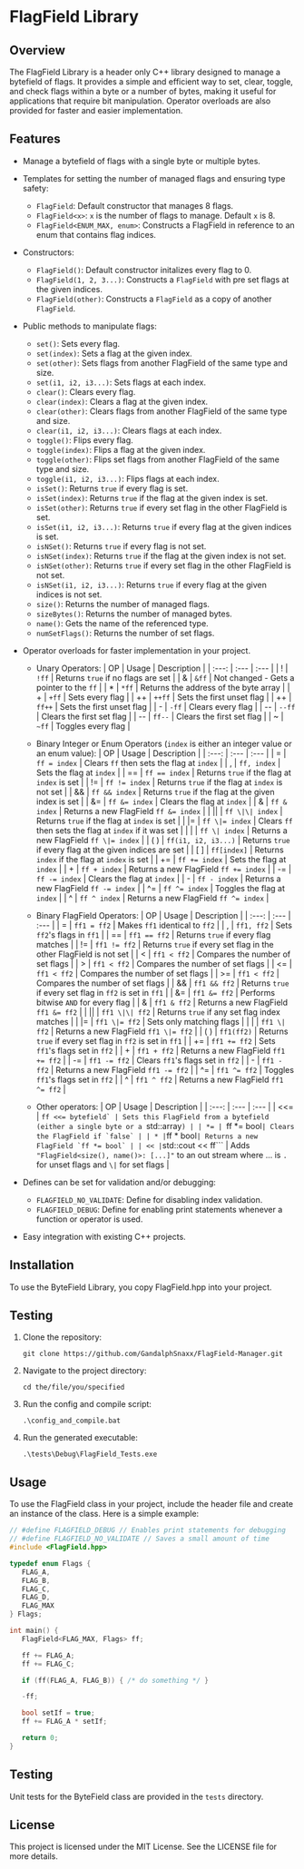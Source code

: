 # FlagField Library

## Overview
The FlagField Library is a header only C++ library designed to manage a bytefield of flags. It provides a simple and efficient way to set, clear, toggle, and check flags within a byte or a number of bytes, making it useful for applications that require bit manipulation. Operator overloads are also provided for faster and easier implementation.

## Features
- Manage a bytefield of flags with a single byte or multiple bytes.
- Templates for setting the number of managed flags and ensuring type safety:
  - `FlagField`: Default constructor that manages 8 flags.
  - `FlagField<x>`: `x` is the number of flags to manage. Default `x` is 8.
  - `FlagField<ENUM_MAX, enum>`: Constructs a FlagField in reference to an enum that contains flag indices.
- Constructors:
  - `FlagField()`: Default constructor initalizes every flag to 0.
  - `FlagField(1, 2, 3...)`: Constructs a `FlagField` with pre set flags at the given indices.
  - `FlagField(other)`: Constructs a `FlagField` as a copy of another `FlagField`.
- Public methods to manipulate flags:
  - `set()`: Sets every flag.
  - `set(index)`: Sets a flag at the given index.
  - `set(other)`: Sets flags from another FlagField of the same type and size.
  - `set(i1, i2, i3...)`: Sets flags at each index.
  - `clear()`: Clears every flag.
  - `clear(index)`: Clears a flag at the given index.
  - `clear(other)`: Clears flags from another FlagField of the same type and size.
  - `clear(i1, i2, i3...)`: Clears flags at each index.
  - `toggle()`: Flips every flag.
  - `toggle(index)`: Flips a flag at the given index.
  - `toggle(other)`: Flips set flags from another FlagField of the same type and size.
  - `toggle(i1, i2, i3...)`: Flips flags at each index.
  - `isSet()`: Returns `true` if every flag is set.
  - `isSet(index)`: Returns `true` if the flag at the given index is set.
  - `isSet(other)`: Returns `true` if every set flag in the other FlagField is set.
  - `isSet(i1, i2, i3...)`: Returns `true` if every flag at the given indices is set.
  - `isNSet()`: Returns `true` if every flag is not set.
  - `isNSet(index)`: Returns `true` if the flag at the given index is not set.
  - `isNSet(other)`: Returns `true` if every set flag in the other FlagField is not set.
  - `isNSet(i1, i2, i3...)`: Returns `true` if every flag at the given indices is not set.
  - `size()`: Returns the number of managed flags.
  - `sizeBytes()`: Returns the number of managed bytes.
  - `name()`: Gets the name of the referenced type.
  - `numSetFlags()`: Returns the number of set flags.
- Operator overloads for faster implementation in your project.
  - Unary Operators:
| OP | Usage | Description |
| :---: | :--- | :--- |
| ! | ```!ff``` | Returns `true` if no flags are set |
| & | ```&ff``` | Not changed - Gets a pointer to the `ff` |
| * | ```*ff``` | Returns the address of the byte array |
| + | ```+ff``` | Sets every flag |
| ++ | ```++ff``` | Sets the first unset flag |
| ++ | ```ff++``` | Sets the first unset flag |
| - | ```-ff``` | Clears every flag |
| -- | ```--ff``` | Clears the first set flag |
| -- | ```ff--``` | Clears the first set flag |
| ~ | ```~ff``` | Toggles every flag |

  - Binary Integer or Enum Operators (`index` is either an integer value or an enum value):
| OP | Usage | Description |
| :---: | :--- | :--- |
| = | ```ff = index``` | Clears `ff` then sets the flag at `index` |
| , | ```ff, index``` | Sets the flag at `index` |
| == | ```ff == index``` | Returns `true` if the flag at `index` is set |
| != | ```ff != index``` | Returns `true` if the flag at `index` is not set |
| && | ```ff && index``` | Returns `true` if the flag at the given index is set |
| &= | ```ff &= index``` | Clears the flag at `index` |
| & | ```ff & index``` | Returns a new FlagField `ff &= index` |
| \|\| | ```ff \|\| index``` | Returns `true` if the flag at `index` is set |
| \|= | ```ff \|= index``` | Clears `ff` then sets the flag at `index` if it was set |
| \| | ```ff \| index``` | Returns a new FlagField `ff \|= index` |
| ( ) | ```ff(i1, i2, i3...)``` | Returns `true` if every flag at the given indices are set |
| [ ] | ```ff[index]``` | Returns `index` if the flag at `index` is set |
| += | ```ff += index``` | Sets the flag at `index` |
| + | ```ff + index``` | Returns a new FlagField `ff += index` |
| -= | ```ff -= index``` | Clears the flag at `index` |
| - | ```ff - index``` | Returns a new FlagField `ff -= index` |
| ^= | ```ff ^= index``` | Toggles the flag at `index` |
| ^ | ```ff ^ index``` | Returns a new FlagField `ff ^= index` |

  - Binary FlagField Operators:
| OP | Usage | Description |
| :---: | :--- | :--- |
| = | ```ff1 = ff2``` | Makes `ff1` identical to `ff2` |
| , | ```ff1, ff2``` | Sets `ff2`'s flags in `ff1` |
| == | ```ff1 == ff2``` | Returns `true` if every flag matches |
| != | ```ff1 != ff2``` | Returns `true` if every set flag in the other FlagField is not set |
| < | ```ff1 < ff2``` | Compares the number of set flags |
| > | ```ff1 < ff2``` | Compares the number of set flags |
| <= | ```ff1 < ff2``` | Compares the number of set flags |
| >= | ```ff1 < ff2``` | Compares the number of set flags |
| && | ```ff1 && ff2``` | Returns `true` if every set flag in `ff2` is set in `ff1` |
| &= | ```ff1 &= ff2``` | Performs bitwise `AND` for every flag |
| & | ```ff1 & ff2``` | Returns a new FlagField `ff1 &= ff2` |
| \|\| | ```ff1 \|\| ff2``` | Returns `true` if any set flag index matches |
| \|= | ```ff1 \|= ff2``` | Sets only matching flags |
| \| | ```ff1 \| ff2``` | Returns a new FlagField `ff1 \|= ff2` |
| ( ) | ```ff1(ff2)``` | Returns `true` if every set flag in `ff2` is set in `ff1` |
| += | ```ff1 += ff2``` | Sets `ff1`'s flags set in `ff2` |
| + | ```ff1 + ff2``` | Returns a new FlagField `ff1 += ff2` |
| -= | ```ff1 -= ff2``` | Clears `ff1`'s flags set in `ff2` |
| - | ```ff1 - ff2``` | Returns a new FlagField `ff1 -= ff2` |
| ^= | ```ff1 ^= ff2``` | Toggles `ff1`'s flags set in `ff2` |
| ^ | ```ff1 ^ ff2``` | Returns a new FlagField `ff1 ^= ff2` |

  - Other operators:
| OP | Usage | Description |
| :---: | :--- | :--- |
| <<= | ```ff <<= bytefield` | Sets this FlagField from a bytefield (either a single byte or a ```std::array```) |
| *= | ```ff *= bool``` | Clears the FlagField if `false` |
| * | ```ff * bool``` | Returns a new FlagField `ff *= bool` |
| << | ```std::cout << ff``` | Adds `"FlagField<size(), name()>: [...]"` to an out stream where ... is `.` for unset flags and `\|` for set flags |

- Defines can be set for validation and/or debugging:
  - `FLAGFIELD_NO_VALIDATE`: Define for disabling index validation.
  - `FLAGFIELD_DEBUG`: Define for enabling print statements whenever a function or operator is used.
- Easy integration with existing C++ projects.

## Installation
To use the ByteField Library, you copy FlagField.hpp into your project.

## Testing

1. Clone the repository:
   ```
   git clone https://github.com/GandalphSnaxx/FlagField-Manager.git
   ```

2. Navigate to the project directory:
   ```
   cd the/file/you/specified
   ```

3. Run the config and compile script:
   ```
   .\config_and_compile.bat
   ```

4. Run the generated executable:
   ```
   .\tests\Debug\FlagField_Tests.exe
   ```

## Usage
To use the FlagField class in your project, include the header file and create an instance of the class. Here is a simple example:

```cpp
// #define FLAGFIELD_DEBUG // Enables print statements for debugging
// #define FLAGFIELD_NO_VALIDATE // Saves a small amount of time
#include <FlagField.hpp>

typedef enum Flags {
   FLAG_A,
   FLAG_B,
   FLAG_C,
   FLAG_D,
   FLAG_MAX
} Flags;

int main() {
   FlagField<FLAG_MAX, Flags> ff;

   ff += FLAG_A;
   ff += FLAG_C;

   if (ff(FLAG_A, FLAG_B)) { /* do something */ }

   -ff;

   bool setIf = true;
   ff += FLAG_A * setIf;

   return 0;
}
```

## Testing
Unit tests for the ByteField class are provided in the `tests` directory. 

## License
This project is licensed under the MIT License. See the LICENSE file for more details.